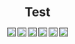 <h1 align="center">Test</h1>
			<p align="center"> <a href="" target="_blank"><img align="center" src="https://cdn.jsdelivr.net/npm/simple-icons@3.0.1/icons/twitter.svg" alt="elango_sundar" height="20" width="20" /></a> <a href="" target="_blank"><img align="center" src="https://cdn.jsdelivr.net/npm/simple-icons@3.0.1/icons/facebook.svg" alt="elango_sundar" height="20" width="20" /></a> <a href="" target="_blank"><img align="center" src="https://cdn.jsdelivr.net/npm/simple-icons@3.0.1/icons/dev-dot-to.svg" alt="elango_sundar" height="20" width="20" /></a> <a href="" target="_blank"><img align="center" src="https://cdn.jsdelivr.net/npm/simple-icons@3.0.1/icons/codesandbox.svg" alt="elango_sundar" height="20" width="20" /></a> <a href="" target="_blank"><img align="center" src="https://cdn.jsdelivr.net/npm/simple-icons@3.0.1/icons/stackoverflow.svg" alt="elango_sundar" height="20" width="20" /></a> <a href="" target="_blank"><img align="center" src="https://cdn.jsdelivr.net/npm/simple-icons@3.0.1/icons/youtube.svg" alt="elango_sundar" height="20" width="20" /></a></p>
